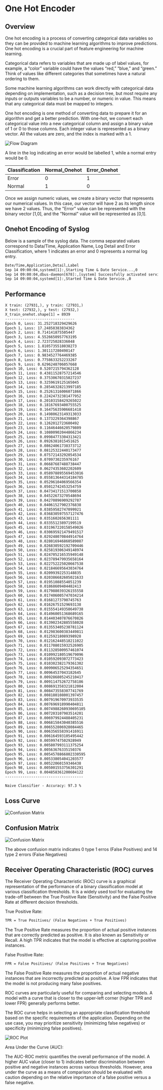 # One Hot Encoder

## Overview

One hot encoding is a process of converting categorical data variables so they can be provided to machine learning algorithms to improve predictions. One hot encoding is a crucial part of feature engineering for machine learning.

Categorical data refers to variables that are made up of label values, for example, a “color” variable could have the values “red,” “blue,” and “green.” Think of values like different categories that sometimes have a natural ordering to them.

Some machine learning algorithms can work directly with categorical data depending on implementation, such as a decision tree, but most require any inputs or outputs variables to be a number, or numeric in value. This means that any categorical data must be mapped to integers.

One hot encoding is one method of converting data to prepare it for an algorithm and get a better prediction. With one-hot, we convert each categorical value into a new categorical column and assign a binary value of 1 or 0 to those columns. Each integer value is represented as a binary vector. All the values are zero, and the index is marked with a 1.


![Flow Diagram](./one_hot_flow.svg)

A line in the log indicating an error would be  labelled 1, while a normal entry would be 0.

| Classification | Normal_Onehot | Error_Onehot |
| -------------- | ------------- | ------------ |
| Error        |   0           |   1          |
| Normal         |   1           |   0          |

Once we assign numeric values, we create a binary vector that represents our numerical values. In this case, our vector will have 2 as its length since we have 2 values. Thus, the "Error" value can be represented with the binary vector [1,0], and the "Normal" value will be represented as [0,1].

## Onehot Encoding of Syslog

Below is a sample of the syslog data. The comma separated values correspond to Data/Time, Application Name, Log Detail and Error Classification, where 1 indicates an error and 0 represents a normal log entry.

```txt
Date/Time,Application,Detail,Label
Sep 14 09:00:04,systemd[1]:,Starting Time & Date Service...,0
Sep 14 09:00:04,dbus-daemon[678]:,[system] Successfully activated service 'org.freedesktop.timedate1',0
Sep 14 09:00:04,systemd[1]:,Started Time & Date Service.,0
```

## Performance

```txt
X train: (27931,), y train: (27931,)
X test: (27932,), y test: (27932,)
X_train_onehot.shape[1] = 8939
--------------------------------
Epoch 0, Loss: 31.252718329429626
Epoch 1, Loss: 17.24858383834362
Epoch 2, Loss: 8.714141875505447
Epoch 3, Loss: 4.5526650957763195
Epoch 4, Loss: 2.723725028336048
Epoch 5, Loss: 1.8105735518038273
Epoch 6, Loss: 1.301117280498147
Epoch 7, Loss: 0.9834527764469385
Epoch 8, Loss: 0.7758633252233267
Epoch 9, Loss: 0.6296248706057668
Epoch 10, Loss: 0.5207215794362128
Epoch 11, Loss: 0.43811528757214546
Epoch 12, Loss: 0.37530670315027237
Epoch 13, Loss: 0.3259619125165045
Epoch 14, Loss: 0.28546328213997185
Epoch 15, Loss: 0.25261316006071866
Epoch 16, Loss: 0.22424732381477952
Epoch 17, Loss: 0.20103158429265022
Epoch 18, Loss: 0.18167693400755525
Epoch 19, Loss: 0.16475635906681418
Epoch 20, Loss: 0.14980623149313033
Epoch 21, Loss: 0.1373229364398867
Epoch 22, Loss: 0.1262012723600492
Epoch 23, Loss: 0.11646446620579809
Epoch 24, Loss: 0.10800902044866234
Epoch 25, Loss: 0.09984773304313421
Epoch 26, Loss: 0.0926381015451625
Epoch 27, Loss: 0.08624061738373712
Epoch 28, Loss: 0.08125322440173477
Epoch 29, Loss: 0.07572143292054534
Epoch 30, Loss: 0.0709730235976167
Epoch 31, Loss: 0.06687687488738447
Epoch 32, Loss: 0.06274353602202609
Epoch 33, Loss: 0.058978895569453016
Epoch 34, Loss: 0.055813644314184785
Epoch 35, Loss: 0.05296104069566354
Epoch 36, Loss: 0.05012742453254759
Epoch 37, Loss: 0.04734171513700858
Epoch 38, Loss: 0.04522673270548694
Epoch 39, Loss: 0.04270896909292787
Epoch 40, Loss: 0.04061527902376838
Epoch 41, Loss: 0.03859582747099921
Epoch 42, Loss: 0.036830597557127476
Epoch 43, Loss: 0.0351602656301111
Epoch 44, Loss: 0.03355123897199519
Epoch 45, Loss: 0.031967220158549026
Epoch 46, Loss: 0.030695921479491517
Epoch 47, Loss: 0.029248070844914764
Epoch 48, Loss: 0.028016946860589087
Epoch 49, Loss: 0.026830592192709446
Epoch 50, Loss: 0.025819306349148974
Epoch 51, Loss: 0.024705216535949148
Epoch 52, Loss: 0.023789479935658164
Epoch 53, Loss: 0.022752225020667538
Epoch 54, Loss: 0.021846695643034764
Epoch 55, Loss: 0.02099392253148835
Epoch 56, Loss: 0.020386682605021633
Epoch 57, Loss: 0.01951088554051239
Epoch 58, Loss: 0.01868609404482413
Epoch 59, Loss: 0.017988039326155558
Epoch 60, Loss: 0.017406005747034214
Epoch 61, Loss: 0.01681273790745763
Epoch 62, Loss: 0.01626751529693138
Epoch 63, Loss: 0.015554149358649738
Epoch 64, Loss: 0.014960051368689165
Epoch 65, Loss: 0.014403407876670826
Epoch 66, Loss: 0.013902342885558028
Epoch 67, Loss: 0.013553405238781124
Epoch 68, Loss: 0.012983600383449811
Epoch 69, Loss: 0.01259218089398928
Epoch 70, Loss: 0.012162448518211022
Epoch 71, Loss: 0.011708015932526905
Epoch 72, Loss: 0.011328500957461074
Epoch 73, Loss: 0.010992180519679096
Epoch 74, Loss: 0.010592093072773423
Epoch 75, Loss: 0.010302382179361302
Epoch 76, Loss: 0.009906525294354651
Epoch 77, Loss: 0.00964537043182645
Epoch 78, Loss: 0.009286805245210417
Epoch 79, Loss: 0.009114752672758186
Epoch 80, Loss: 0.008691358321812004
Epoch 81, Loss: 0.008473558307741769
Epoch 82, Loss: 0.008180108001397457
Epoch 83, Loss: 0.007919670973933535
Epoch 84, Loss: 0.007696918990404811
Epoch 85, Loss: 0.0074988260930695105
Epoch 86, Loss: 0.007203107983514201
Epoch 87, Loss: 0.006979924488405231
Epoch 88, Loss: 0.006815843040385516
Epoch 89, Loss: 0.006552806928084465
Epoch 90, Loss: 0.006356558391416911
Epoch 91, Loss: 0.006164593105495442
Epoch 92, Loss: 0.00599747502928949
Epoch 93, Loss: 0.005807993111375254
Epoch 94, Loss: 0.00563676335150376
Epoch 95, Loss: 0.0054578866802330595
Epoch 96, Loss: 0.005338054041203577
Epoch 97, Loss: 0.00522060159346438
Epoch 98, Loss: 0.005001553756301291
Epoch 99, Loss: 0.004858361200604122
------------------------------------

Naive Classifier - Accuracy: 97.3 %
```

## Loss Curve

![Confusion Matrix](./loss_plot.svg)



## Confusion Matrix

![Confusion Matrix](./confusion_matrix.png)

The above confusion matrix indicates 0 type 1 erros (False Positives) and 14 type 2 errors (False Negatives)

## Receiver Operating Characteristic (ROC) curves

The Receiver Operating Characteristic (ROC) curve is a graphical representation of the performance of a binary classification model at various classification thresholds. It is a widely used tool for evaluating the trade-off between the True Positive Rate (Sensitivity) and the False Positive Rate at different decision thresholds.

True Positive Rate:

```txt
TPR = True Positives/ (False Negatives + True Positives)
``` 

The True Positive Rate measures the proportion of actual positive instances that are correctly predicted as positive. It is also known as Sensitivity or Recall.  A high TPR indicates that the model is effective at capturing positive instances.


False Positive Rate: 

```txt
FPR = False Positives/ (False Positives + True Negatives)
``` 

The False Positive Rate measures the proportion of actual negative instances that are incorrectly predicted as positive. A low FPR indicates that the model is not producing many false positives.

ROC curves are particularly useful for comparing and selecting models. A model with a curve that is closer to the upper-left corner (higher TPR and lower FPR) generally performs better.

The ROC curve helps in selecting an appropriate classification threshold based on the specific requirements of the application. Depending on the use case, you may prioritize sensitivity (minimizing false negatives) or specificity (minimizing false positives).

![ROC Plot](./roc_plot.svg)

Area Under the Curve (AUC):

The AUC-ROC metric quantifies the overall performance of the model. A higher AUC value (closer to 1) indicates better discrimination between positive and negative instances across various thresholds. However, area under the curve as a means of comparison should be evaluated with caution depending on the relative importance of a false positive versus a false negative.


